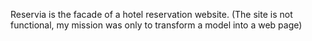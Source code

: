 Reservia is the facade of a hotel reservation website.
(The site is not functional, my mission was only to transform a model into a web page)
